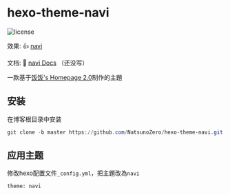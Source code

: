 # hexo-theme-navi

![license](https://img.shields.io/github/license/NatsunoZero/hexo-theme-navi?color=FF5531)


效果: 👍 [navi](https://cha.moe/)

文档: 📖 [navi Docs](#) （还没写）

一款基于[饭饭's Homepage 2.0](https://github.com/noisky/Homepage)制作的主題

## 安装


在博客根目录中安装

```powershell
git clone -b master https://github.com/NatsunoZero/hexo-theme-navi.git themes/navi
```

## 应用主题
修改hexo配置文件`_config.yml`，把主題改為`navi`

```
theme: navi
```